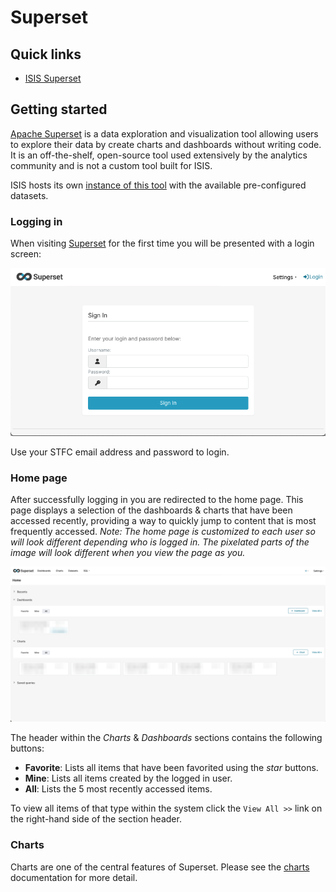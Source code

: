 # Superset

<!-- Common links -->
[isis-superset]: https://data-accelerator.isis.cclrc.ac.uk/analytics/superset "ISIS Superset"
[apache-superset]: https://superset.apache.org/ "Apache Superset"

## Quick links

- [ISIS Superset][isis-superset]

## Getting started

[Apache Superset][apache-superset] is a data exploration and visualization tool
allowing users to explore their data by create charts and dashboards without writing code.
It is an off-the-shelf, open-source tool used extensively by the analytics community
and is not a custom tool built for ISIS.

ISIS hosts its own [instance of this tool][isis-superset] with the available
pre-configured datasets.

### Logging in

When visiting [Superset][isis-superset] for the first time you will
be presented with a login screen:

![Superset login screen](../assets/images/superset/isis-superset-login-screen.png)

Use your STFC email address and password to login.

### Home page

After successfully logging in you are redirected to the home page. This page
displays a selection of the dashboards & charts that have been accessed recently,
providing a way to quickly jump to content that is most frequently accessed.
*Note: The home page is customized to each user so will look different depending*
*who is logged in. The pixelated parts of the image will look different when you*
*view the page as you.*

![Superset home page](../assets/images/superset/isis-superset-example-home-page.png)

The header within the *Charts* & *Dashboards* sections contains the following
buttons:

- **Favorite**: Lists all items that have been favorited using the *star* buttons.
- **Mine**: Lists all items created by the logged in user.
- **All**: Lists the 5 most recently accessed items.

To view all items of that type within the system click the `View All >>` link
on the right-hand side of the section header.

### Charts

Charts are one of the central features of Superset.
Please see the [charts](./charts.md) documentation for more detail.
